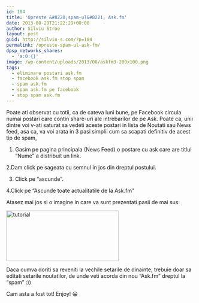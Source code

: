 ```yaml
---
id: 184
title: 'Opreste &#8220;spam-ul&#8221; Ask.fm'
date: 2013-08-29T21:22:29+00:00
author: Silviu Stroe
layout: post
guid: http://silviu-s.com/?p=184
permalink: /opreste-spam-ul-ask-fm/
dpsp_networks_shares:
  - 'a:0:{}'
image: /wp-content/uploads/2013/08/askfm3-200x100.png
tags:
  - eliminare postari ask.fm
  - facebook ask.fm stop spam
  - spam ask.fm
  - spam ask.fm pe facebook
  - stop spam ask.fm
---
```

Poate ati observat cu totii, ca de cateva luni bune, pe Facebook circula numai postari care contin share-uri ale intrebarilor de pe Ask. Poate ca, unii dintre voi v-ati saturat sa vedeti aceste postari in lista de Noutati sau News feed, asa ca, va voi arata in 3 pasi simplii cum sa scapati definitiv de acest tip de spam,

1. Gasim pe pagina principala (News Feed) o postare cu ask care are titlul &#8220;Nume&#8221; a distribuit un link.

2.Dam click pe sageata cu semnul in jos din dreptul postului.

3. Click pe &#8220;ascunde&#8221;.

4.Click pe &#8220;Ascunde toate actualitatile de la Ask.fm&#8221;

Atasez mai jos si o imagine in care va sunt prezentati pasii de mai sus:

[<img class="alignnone size-medium wp-image-185" alt="tutorial" src="http://silviu-s.com/wp-content/uploads/2013/08/tutorial-300x135.png" width="300" height="135" srcset="https://silviu-s.com/wp-content/uploads/2013/08/tutorial-300x135.png 300w, https://silviu-s.com/wp-content/uploads/2013/08/tutorial-1024x462.png 1024w, https://silviu-s.com/wp-content/uploads/2013/08/tutorial.png 1219w" sizes="(max-width: 300px) 100vw, 300px" />](http://silviu-s.com/wp-content/uploads/2013/08/tutorial.png)

Daca cumva doriti sa reveniti la vechile setarile de dinainte, trebuie doar sa editati setarile noutatilor, de unde veti acorda din nou &#8220;Ask.fm&#8221; dreptul la &#8220;spam&#8221; :))

Cam asta a fost tot! Enjoy! 😀